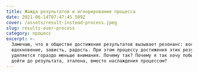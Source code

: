 ```yaml
---
title: Жажда результатов и игнорирование процесса
date: 2021-06-14T07:47:45.509Z
cover: /assets/result-instead-process.jpeg
slug: results-over-process
category: процесс
excerpt: >-
  Замечаю, что в обществе достижение результатов вызывает резонанс: восхищение,
  вдохновение, зависть, радость. При этом процессу достижения этих результатов
  уделяется гораздо меньше внимания. Почему так? Почему я так хочу побыстрее
  дойти до результата, эталона, вместо наслаждения процессом?
---
```

 
